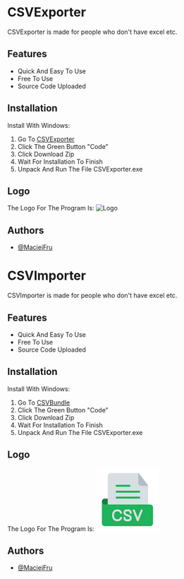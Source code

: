 
# CSVExporter

CSVExporter is made for people who don't have excel etc.



## Features

- Quick And Easy To Use
- Free To Use
- Source Code Uploaded



## Installation
Install With Windows:
1. Go To <a href=https://github.com/MaciejFru/CSVExporter>CSVExporter</a>
2. Click The Green Button "Code"
3. Click Download Zip
4. Wait For Installation To Finish
5. Unpack And Run The File CSVExporter.exe
    
## Logo
The Logo For The Program Is:
![Logo](https://github.com/MaciejFru/CSVExporter/blob/main/icon.png)
## Authors

- [@MaciejFru](https://www.github.com/MaciejFru)

  
# CSVImporter

CSVImporter is made for people who don't have excel etc.



## Features

- Quick And Easy To Use
- Free To Use
- Source Code Uploaded



## Installation
Install With Windows:
1. Go To <a href=https://github.com/MaciejFru/CSVBundle>CSVBundle</a>
2. Click The Green Button "Code"
3. Click Download Zip
4. Wait For Installation To Finish
5. Unpack And Run The File CSVExporter.exe
    
## Logo
The Logo For The Program Is:
![Logo](https://github.com/MaciejFru/CSVBundle/blob/main/icon.png)
## Authors

- [@MaciejFru](https://www.github.com/MaciejFru)

